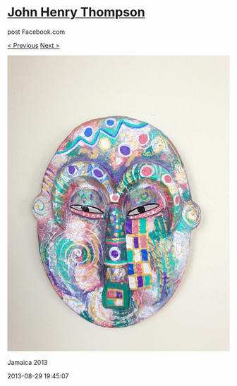 # [John Henry Thompson](../README.md)
post Facebook.com

[< Previous](2013-08-29-41.md) [Next >](2013-08-29-43.md)

[![](../media/2013-08-29/Jamaica-2053.jpg)](../README.md)

Jamaica 2013

2013-08-29 19:45:07